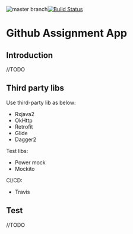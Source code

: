 ![master branch](https://img.shields.io/badge/master-:-blue.svg?style=social)[![Build Status](https://travis-ci.org/chrisynchen/GithubAssignment?branch=master)](https://travis-ci.org/chrisynchen/GithubAssignment)

# Github Assignment App

## Introduction
//TODO

## Third party libs
Use third-party lib as below:

- Rxjava2
- OkHttp
- Retrofit
- Glide
- Dagger2

Test libs:

- Power mock
- Mockito

CI/CD:

- Travis

## Test
//TODO

